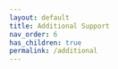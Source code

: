 ```yaml
---
layout: default
title: Additional Support
nav_order: 6
has_children: true
permalink: /additional
---
```

